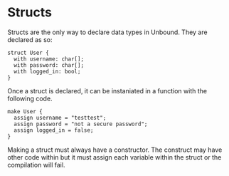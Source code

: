 # Structs

Structs are the only way to declare data types in Unbound. They are declared as so:

```
struct User {
  with username: char[];
  with password: char[];
  with logged_in: bool;
}
```

Once a struct is declared, it can be instaniated in a function with the following code.

```
make User {
  assign username = "testtest";
  assign password = "not a secure password";
  assign logged_in = false;
}
```

Making a struct must always have a constructor. The construct may have other code within but it must assign each variable within the struct or the compilation will fail.